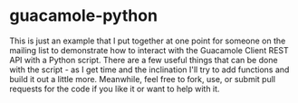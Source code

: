 # guacamole-python

This is just an example that I put together at one point for someone
on the mailing list to demonstrate how to interact with the Guacamole Client
REST API with a Python script.  There are a few useful things that can
be done with the script - as I get time and the inclination I'll try to
add functions and build it out a little more.  Meanwhile, feel free to
fork, use, or submit pull requests for the code if you like it or want
to help with it.
